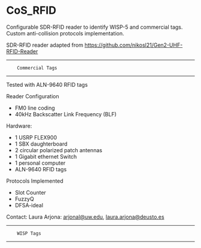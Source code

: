 # CoS_RFID
Configurable SDR-RFID reader to identify WISP-5 and commercial tags. 
Custom anti-collision protocols implementation.

SDR-RFID reader adapted from https://github.com/nikosl21/Gen2-UHF-RFID-Reader

----------------------------------
        Commercial Tags
----------------------------------
Tested with ALN-9640 RFID tags

Reader Configuration
 - FM0 line coding 
 - 40kHz Backscatter Link Frequency (BLF)
 
Hardware:
  - 1 USRP FLEX900  
  - 1 SBX daughterboard 
  - 2 circular polarized patch antennas  
  - 1 Gigabit ethernet Switch 
  - 1 personal computer
  - ALN-9640 RFID tags

Protocols Implemented
  - Slot Counter
  - FuzzyQ
  - DFSA-ideal
  
Contact:
Laura Arjona: arjonal@uw.edu, laura.arjona@deusto.es



----------------------------------
        WISP Tags
----------------------------------
